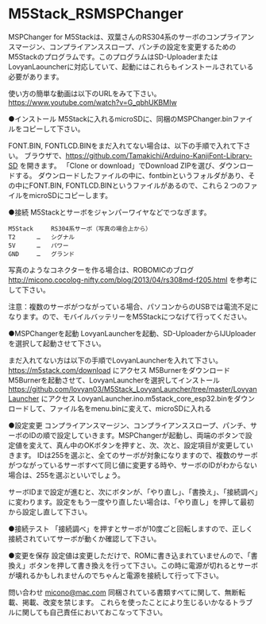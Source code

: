 # M5Stack_RSMSPChanger

MSPChanger for M5Stackは、双葉さんのRS304系のサーボのコンプライアンスマージン、コンプライアンススロープ、パンチの設定を変更するためのM5Stackのプログラムです。このプログラムはSD-UploaderまたはLovyanLaouncherに対応していて、起動にはこれらもインストールされている必要があります。

使い方の簡単な動画は以下のURLをみて下さい。
https://www.youtube.com/watch?v=G_qbhUKBMIw

●インストール
M5Stackに入れるmicroSDに、同梱のMSPChanger.binファイルをコピーして下さい。

FONT.BIN, FONTLCD.BINをまだ入れてない場合は、以下の手順で入れて下さい。
ブラウザで、https://github.com/Tamakichi/Arduino-KanjiFont-Library-SD を開きます。
「Clone or download」でDownload ZIPを選び、ダウンロードする。
ダウンロードしたファイルの中に、fontbinというフォルダがあり、その中にFONT.BIN, FONTLCD.BINというファイルがあるので、これら２つのファイルをmicroSDにコピーします。

●接続
M5Stackとサーボをジャンパーワイヤなどでつなぎます。

	M5Stack		RS304系サーボ（写真の場合上から）
	T2		…	シグナル
	5V		…	パワー
	GND		…	グランド

写真のようなコネクターを作る場合は、ROBOMICのブログ
http://micono.cocolog-nifty.com/blog/2013/04/rs308md-f205.html
を参考にして下さい。

注意：複数のサーボがつながっている場合、パソコンからのUSBでは電流不足になります。ので、モバイルバッテリーをM5Stackにつなげて行ってください。



●MSPChangerを起動
LovyanLauncherを起動、SD-UploaderからIJUploaderを選択して起動させて下さい。

まだ入れてない方は以下の手順でLovyanLauncherを入れて下さい。
https://m5stack.com/download にアクセス
M5Burnerをダウンロード
M5Burnerを起動させて、LovyanLauncherを選択してインストール
https://github.com/lovyan03/M5Stack_LovyanLauncher/tree/master/LovyanLauncher にアクセス
LovyanLauncher.ino.m5stack_core_esp32.binをダウンロードして、ファイル名をmenu.binに変えて、microSDに入れる

●設定変更
コンプライアンスマージン、コンプライアンススロープ、パンチ、サーボのIDの順で設定していきます。MSPChangerが起動し、両端のボタンで設定値を変えて、真ん中のOKボタンを押すと、次、次と、設定項目が変更していきます。
IDは255を選ぶと、全てのサーボが対象になりますので、複数のサーボがつながっているサーボすべて同じ値に変更する時や、サーボのIDがわからない場合は、255を選ぶといいでしょう。

サーボIDまで設定が進むと、次にボタンが、「やり直し」、「書換え」、「接続調べ」に変わります。設定をもう一度やり直したい場合は、「やり直し」を押して最初から設定し直して下さい。

●接続テスト
「接続調べ」を押すとサーボが10度ごと回転しますので、正しく接続されていてサーボが動くか確認して下さい。

●変更を保存
設定値は変更しただけで、ROMに書き込まれていませんので、「書換え」ボタンを押して書き換えを行って下さい。この時に電源が切れるとサーボが壊れるかもしれませんのでちゃんと電源を接続して行って下さい。

問い合わせ
micono@mac.com
同梱されている書類すべてに関して、無断転載、掲載、改変を禁じます。
これらを使ったことにより生じるいかなるトラブルに関しても自己責任においておこなって下さい。
